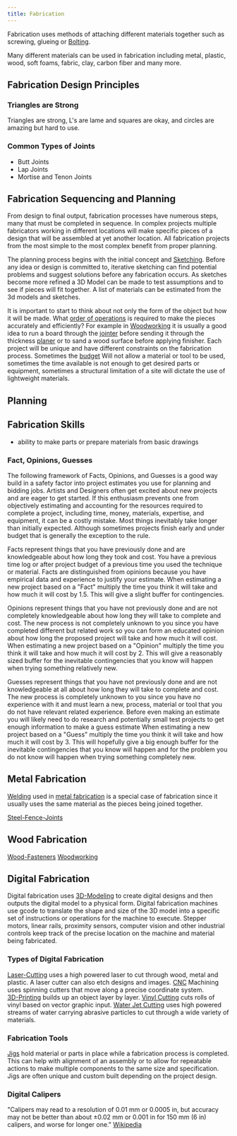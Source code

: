 ```yaml
---
title: Fabrication
---
```


Fabrication uses methods of attaching different materials together such as screwing, glueing or [Bolting](./bolting.md).

Many different materials can be used in fabrication including metal, plastic, wood, soft foams, fabric, clay, carbon fiber and many more.

## Fabrication Design Principles

### Triangles are Strong

Triangles are strong, L's are lame and squares are okay, and circles are amazing but hard to use.

### Common Types of Joints

- Butt Joints
- Lap Joints
- Mortise and Tenon Joints

## Fabrication Sequencing and Planning

From design to final output, fabrication processes have numerous steps, many that must be completed in sequence. In complex projects multiple fabricators working in different locations will make specific pieces of a design that will be assembled at yet another location. All fabrication projects from the most simple to the most complex benefit from proper planning.

The planning process begins with the initial concept and [Sketching](../drawing/sketching.md). Before any idea or design is committed to, iterative sketching can find potential problems and suggest solutions before any fabrication occurs. As sketches become more refined a 3D Model can be made to test assumptions and to see if pieces will fit together. A list of materials can be estimated from the 3d models and sketches.

It is important to start to think about not only the form of the object but how it will be made. What [order of operations](../order-of-operations.md) is required to make the pieces accurately and efficiently? For example in [Woodworking](../woodworking.md) it is usually a good idea to run a board through the [jointer](../jointer.md) before sending it through the thickness [planer](../woodworking/planer.md) or to sand a wood surface before applying finisher. Each project will be unique and have different constraints on the fabrication process. Sometimes the [budget](../budget.md) Will not allow a material or tool to be used, sometimes the time available is not enough to get desired parts or equipment, sometimes a structural limitation of a site will dictate the use of lightweight materials.

## Planning

## Fabrication Skills

- ability to make parts or prepare materials from basic drawings

### Fact, Opinions, Guesses

The following framework of Facts, Opinions, and Guesses is a good way build in a safety factor into project estimates you use for planning and bidding jobs. Artists and Designers often get excited about new projects and are eager to get started. If this enthusiasm prevents one from objectively estimating and accounting for the resources required to complete a project, including time, money, materials, expertise, and equipment, it can be a costly mistake. Most things inevitably take longer than initially expected. Although sometimes projects finish early and under budget that is generally the exception to the rule.

Facts represent things that you have previously done and are knowledgeable about how long they took and cost. You have a previous time log or after project budget of a previous time you used the technique or material. Facts are distinguished from opinions because you have empirical data and experience to justify your estimate. When estimating a new project based on a "Fact" multiply the time you think it will take and how much it will cost by 1.5. This will give a slight buffer for contingencies.

Opinions represent things that you have not previously done and are not completely knowledgeable about how long they will take to complete and cost. The new process is not completely unknown to you since you have completed different but related work so you can form an educated opinion about how long the proposed project will take and how much it will cost. When estimating a new project based on a "Opinion" multiply the time you think it will take and how much it will cost by 2. This will give a reasonably sized buffer for the inevitable contingencies that you know will happen when trying something relatively new.

Guesses represent things that you have not previously done and are not knowledgeable at all about how long they will take to complete and cost. The new process is completely unknown to you since you have no experience with it and must learn a new, process, material or tool that you do not have relevant related experience. Before even making an estimate you will likely need to do research and potentially small test projects to get enough information to make a guess estimate When estimating a new project based on a "Guess" multiply the time you think it will take and how much it will cost by 3. This will hopefully give a big enough buffer for the inevitable contingencies that you know will happen and for the problem you do not know will happen when trying something completely new.

## Metal Fabrication

[Welding](../metalworking/welding.md) used in [metal fabrication](../metalworking/metal-fabrication.md) is a special case of fabrication since it usually uses the same material as the pieces being joined together.

[Steel-Fence-Joints](../metalworking/steel-fence-joints.md)

## Wood Fabrication

[Wood-Fasteners](../wood-fasteners.md) [Woodworking](../woodworking.md)

## Digital Fabrication

Digital fabrication uses [3D-Modeling](/3d-modeling/3d-modeling.md) to create digital designs and then outputs the digital model to a physical form. Digital fabrication machines use gcode to translate the shape and size of the 3D model into a specific set of instructions or operations for the machine to execute. Stepper motors, linear rails, proximity sensors, computer vision and other industrial controls keep track of the precise location on the machine and material being fabricated.

### Types of Digital Fabrication

[Laser-Cutting](../digital-fabrication/laser-cutting.md) uses a high powered laser to cut through wood, metal and plastic. A laser cutter can also etch designs and images. [CNC](../digital-fabrication/cnc.md) Machining uses spinning cutters that move along a precise coordinate system.  
[3D-Printing](../digital-fabrication/3d-printing.md) builds up an object layer by layer. [Vinyl Cutting](../digital-fabrication/vinyl-cutting.md) cuts rolls of vinyl based on vector graphic input. [Water Jet Cutting](../digital-fabrication/water-jet-cutting.md) uses high powered streams of water carrying abrasive particles to cut through a wide variety of materials.

### Fabrication Tools

[Jigs](./jigs.md) hold material or parts in place while a fabrication process is completed. This can help with alignment of an assembly or to allow for repeatable actions to make multiple components to the same size and specification. Jigs are often unique and custom built depending on the project design.

### Digital Calipers

"Calipers may read to a resolution of 0.01 mm or 0.0005 in, but accuracy may not be better than about ±0.02 mm or 0.001 in for 150 mm (6 in) calipers, and worse for longer one." [Wikipedia](https://en.m.wikipedia.org/wiki/Calipers#Comparison)
